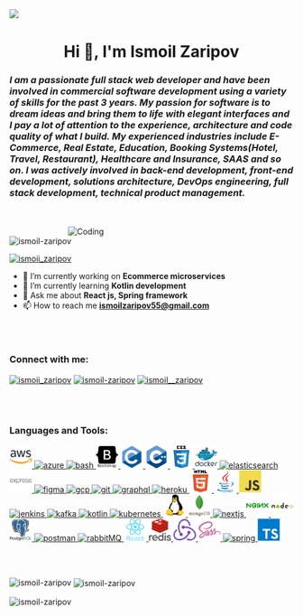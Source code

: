<img src="https://blog.trusteeglobal.com/wp-content/uploads/2021/07/image1-6.png"/>
<h1 align="center">Hi 👋, I'm Ismoil Zaripov</h1>
<h3>
   <i>
   I am a passionate full stack web developer and have been involved in
   commercial software development using a variety of skills for the past 3
   years. My passion for software is to dream ideas and bring them to life with
   elegant interfaces and I pay a lot of attention to the experience,
   architecture and code quality of what I build. My experienced industries
   include E-Commerce, Real Estate, Education, Booking Systems(Hotel, Travel,
   Restaurant), Healthcare and Insurance, SAAS and so on. I was actively
   involved in back-end development, front-end development, solutions
   architecture, DevOps engineering, full stack development, technical product
   management.</i>
</h3> <br><br>
<img
   align="right"
   width="400"
   src="https://camo.githubusercontent.com/fa73289736064aba480d0708da37d7aa183a8c3e2bcc2f58c54285a3bbbeecc1/68747470733a2f2f7777772e61616c7068612e6e65742f77702d636f6e74656e742f75706c6f6164732f323032302f31322f66756c6c2d737461636b2d646576656c6f706d656e742e676966"
   alt="Coding"
/>

<p align="left">
   <img
      src="https://komarev.com/ghpvc/?username=ismoil-zaripov&label=Profile%20views&color=0e75b6&style=flat"
      alt="ismoil-zaripov"
   />
</p>

<p align="left">
   <a href="https://twitter.com/ismoii_zaripov" target="blank"
      ><img
         src="https://img.shields.io/twitter/follow/ismoii_zaripov?logo=twitter&style=for-the-badge"
         alt="ismoii_zaripov"
   /></a>
</p>

- 🔭 I’m currently working on **Ecommerce microservices**
- 🌱 I’m currently learning **Kotlin development**
- 💬 Ask me about **React js, Spring framework**
- 📫 How to reach me **ismoilzaripov55@gmail.com**

<br><br>
<h3 align="left">Connect with me:</h3>
<p align="left">
   <a href="https://twitter.com/ismoii_zaripov" target="blank"
      ><img
         align="center"
         src="https://raw.githubusercontent.com/rahuldkjain/github-profile-readme-generator/master/src/images/icons/Social/twitter.svg"
         alt="ismoii_zaripov"
         height="30"
         width="40"
   /></a>
   <a href="https://linkedin.com/in/ismoil-zaripov" target="blank"
      ><img
         align="center"
         src="https://raw.githubusercontent.com/rahuldkjain/github-profile-readme-generator/master/src/images/icons/Social/linked-in-alt.svg"
         alt="ismoil-zaripov"
         height="30"
         width="40"
   /></a>
   <a href="https://instagram.com/ismoil__zaripov" target="blank"
      ><img
         align="center"
         src="https://raw.githubusercontent.com/rahuldkjain/github-profile-readme-generator/master/src/images/icons/Social/instagram.svg"
         alt="ismoil__zaripov"
         height="30"
         width="40"
   /></a>
</p>
<br><br>
<h3 align="left">Languages and Tools:</h3>
<p align="left">
   <a href="https://aws.amazon.com" target="_blank" rel="noreferrer">
      <img
         src="https://raw.githubusercontent.com/devicons/devicon/master/icons/amazonwebservices/amazonwebservices-original-wordmark.svg"
         alt="aws"
         width="40"
         height="40"
      />
   </a>
   <a
      href="https://azure.microsoft.com/en-in/"
      target="_blank"
      rel="noreferrer"
   >
      <img
         src="https://www.vectorlogo.zone/logos/microsoft_azure/microsoft_azure-icon.svg"
         alt="azure"
         width="40"
         height="40"
      />
   </a>
   <a
      href="https://www.gnu.org/software/bash/"
      target="_blank"
      rel="noreferrer"
   >
      <img
         src="https://www.vectorlogo.zone/logos/gnu_bash/gnu_bash-icon.svg"
         alt="bash"
         width="40"
         height="40"
      />
   </a>
   <a href="https://getbootstrap.com" target="_blank" rel="noreferrer">
      <img
         src="https://raw.githubusercontent.com/devicons/devicon/master/icons/bootstrap/bootstrap-plain-wordmark.svg"
         alt="bootstrap"
         width="40"
         height="40"
      />
   </a>
   <a href="https://www.cprogramming.com/" target="_blank" rel="noreferrer">
      <img
         src="https://raw.githubusercontent.com/devicons/devicon/master/icons/c/c-original.svg"
         alt="c"
         width="40"
         height="40"
      />
   </a>
   <a href="https://www.w3schools.com/cpp/" target="_blank" rel="noreferrer">
      <img
         src="https://raw.githubusercontent.com/devicons/devicon/master/icons/cplusplus/cplusplus-original.svg"
         alt="cplusplus"
         width="40"
         height="40"
      />
   </a>
   <a href="https://www.w3schools.com/css/" target="_blank" rel="noreferrer">
      <img
         src="https://raw.githubusercontent.com/devicons/devicon/master/icons/css3/css3-original-wordmark.svg"
         alt="css3"
         width="40"
         height="40"
      />
   </a>
   <a href="https://www.docker.com/" target="_blank" rel="noreferrer">
      <img
         src="https://raw.githubusercontent.com/devicons/devicon/master/icons/docker/docker-original-wordmark.svg"
         alt="docker"
         width="40"
         height="40"
      />
   </a>
   <a href="https://www.elastic.co" target="_blank" rel="noreferrer">
      <img
         src="https://www.vectorlogo.zone/logos/elastic/elastic-icon.svg"
         alt="elasticsearch"
         width="40"
         height="40"
      />
   </a>
   <a href="https://expressjs.com" target="_blank" rel="noreferrer">
      <img
         src="https://raw.githubusercontent.com/devicons/devicon/master/icons/express/express-original-wordmark.svg"
         alt="express"
         width="40"
         height="40"
      />
   </a>
   <a href="https://www.figma.com/" target="_blank" rel="noreferrer">
      <img
         src="https://www.vectorlogo.zone/logos/figma/figma-icon.svg"
         alt="figma"
         width="40"
         height="40"
      />
   </a>
   <a href="https://cloud.google.com" target="_blank" rel="noreferrer">
      <img
         src="https://www.vectorlogo.zone/logos/google_cloud/google_cloud-icon.svg"
         alt="gcp"
         width="40"
         height="40"
      />
   </a>
   <a href="https://git-scm.com/" target="_blank" rel="noreferrer">
      <img
         src="https://www.vectorlogo.zone/logos/git-scm/git-scm-icon.svg"
         alt="git"
         width="40"
         height="40"
      />
   </a>
   <a href="https://graphql.org" target="_blank" rel="noreferrer">
      <img
         src="https://www.vectorlogo.zone/logos/graphql/graphql-icon.svg"
         alt="graphql"
         width="40"
         height="40"
      />
   </a>
   <a href="https://heroku.com" target="_blank" rel="noreferrer">
      <img
         src="https://www.vectorlogo.zone/logos/heroku/heroku-icon.svg"
         alt="heroku"
         width="40"
         height="40"
      />
   </a>
   <a href="https://www.w3.org/html/" target="_blank" rel="noreferrer">
      <img
         src="https://raw.githubusercontent.com/devicons/devicon/master/icons/html5/html5-original-wordmark.svg"
         alt="html5"
         width="40"
         height="40"
      />
   </a>
   <a href="https://www.java.com" target="_blank" rel="noreferrer">
      <img
         src="https://raw.githubusercontent.com/devicons/devicon/master/icons/java/java-original.svg"
         alt="java"
         width="40"
         height="40"
      />
   </a>
   <a
      href="https://developer.mozilla.org/en-US/docs/Web/JavaScript"
      target="_blank"
      rel="noreferrer"
   >
      <img
         src="https://raw.githubusercontent.com/devicons/devicon/master/icons/javascript/javascript-original.svg"
         alt="javascript"
         width="40"
         height="40"
      />
   </a>
   <a href="https://www.jenkins.io" target="_blank" rel="noreferrer">
      <img
         src="https://www.vectorlogo.zone/logos/jenkins/jenkins-icon.svg"
         alt="jenkins"
         width="40"
         height="40"
      />
   </a>
   <a href="https://kafka.apache.org/" target="_blank" rel="noreferrer">
      <img
         src="https://www.vectorlogo.zone/logos/apache_kafka/apache_kafka-icon.svg"
         alt="kafka"
         width="40"
         height="40"
      />
   </a>
   <a href="https://kotlinlang.org" target="_blank" rel="noreferrer">
      <img
         src="https://www.vectorlogo.zone/logos/kotlinlang/kotlinlang-icon.svg"
         alt="kotlin"
         width="40"
         height="40"
      />
   </a>
   <a href="https://kubernetes.io" target="_blank" rel="noreferrer">
      <img
         src="https://www.vectorlogo.zone/logos/kubernetes/kubernetes-icon.svg"
         alt="kubernetes"
         width="40"
         height="40"
      />
   </a>
   <a href="https://www.linux.org/" target="_blank" rel="noreferrer">
      <img
         src="https://raw.githubusercontent.com/devicons/devicon/master/icons/linux/linux-original.svg"
         alt="linux"
         width="40"
         height="40"
      />
   </a>
   <a href="https://www.mongodb.com/" target="_blank" rel="noreferrer">
      <img
         src="https://raw.githubusercontent.com/devicons/devicon/master/icons/mongodb/mongodb-original-wordmark.svg"
         alt="mongodb"
         width="40"
         height="40"
      />
   </a>
   <a href="https://nextjs.org/" target="_blank" rel="noreferrer">
      <img
         src="https://cdn.worldvectorlogo.com/logos/nextjs-2.svg"
         alt="nextjs"
         width="40"
         height="40"
      />
   </a>
   <a href="https://www.nginx.com" target="_blank" rel="noreferrer">
      <img
         src="https://raw.githubusercontent.com/devicons/devicon/master/icons/nginx/nginx-original.svg"
         alt="nginx"
         width="40"
         height="40"
      />
   </a>
   <a href="https://nodejs.org" target="_blank" rel="noreferrer">
      <img
         src="https://raw.githubusercontent.com/devicons/devicon/master/icons/nodejs/nodejs-original-wordmark.svg"
         alt="nodejs"
         width="40"
         height="40"
      />
   </a>
   <a href="https://www.postgresql.org" target="_blank" rel="noreferrer">
      <img
         src="https://raw.githubusercontent.com/devicons/devicon/master/icons/postgresql/postgresql-original-wordmark.svg"
         alt="postgresql"
         width="40"
         height="40"
      />
   </a>
   <a href="https://postman.com" target="_blank" rel="noreferrer">
      <img
         src="https://www.vectorlogo.zone/logos/getpostman/getpostman-icon.svg"
         alt="postman"
         width="40"
         height="40"
      />
   </a>
   <a href="https://www.rabbitmq.com" target="_blank" rel="noreferrer">
      <img
         src="https://www.vectorlogo.zone/logos/rabbitmq/rabbitmq-icon.svg"
         alt="rabbitMQ"
         width="40"
         height="40"
      />
   </a>
   <a href="https://reactjs.org/" target="_blank" rel="noreferrer">
      <img
         src="https://raw.githubusercontent.com/devicons/devicon/master/icons/react/react-original-wordmark.svg"
         alt="react"
         width="40"
         height="40"
      />
   </a>
   <a href="https://redis.io" target="_blank" rel="noreferrer">
      <img
         src="https://raw.githubusercontent.com/devicons/devicon/master/icons/redis/redis-original-wordmark.svg"
         alt="redis"
         width="40"
         height="40"
      />
   </a>
   <a href="https://redux.js.org" target="_blank" rel="noreferrer">
      <img
         src="https://raw.githubusercontent.com/devicons/devicon/master/icons/redux/redux-original.svg"
         alt="redux"
         width="40"
         height="40"
      />
   </a>
   <a href="https://sass-lang.com" target="_blank" rel="noreferrer">
      <img
         src="https://raw.githubusercontent.com/devicons/devicon/master/icons/sass/sass-original.svg"
         alt="sass"
         width="40"
         height="40"
      />
   </a>
   <a href="https://spring.io/" target="_blank" rel="noreferrer">
      <img
         src="https://www.vectorlogo.zone/logos/springio/springio-icon.svg"
         alt="spring"
         width="40"
         height="40"
      />
   </a>
   <a href="https://www.typescriptlang.org/" target="_blank" rel="noreferrer">
      <img
         src="https://raw.githubusercontent.com/devicons/devicon/master/icons/typescript/typescript-original.svg"
         alt="typescript"
         width="40"
         height="40"
      />
   </a>
</p>
<br><br>
<p>
   <img
      align="left"
      src="https://github-readme-stats.vercel.app/api/top-langs?username=ismoil-zaripov&show_icons=true&locale=en&layout=compact"
      alt="ismoil-zaripov"
   />
</p>

<p>
   &nbsp;<img
      align="center"
      src="https://github-readme-stats.vercel.app/api?username=ismoil-zaripov&show_icons=true&locale=en"
      alt="ismoil-zaripov"
   />
</p>

<p>
   <img
      align="center"
      src="https://github-readme-streak-stats.herokuapp.com/?user=ismoil-zaripov&"
      alt="ismoil-zaripov"
   />
</p>
